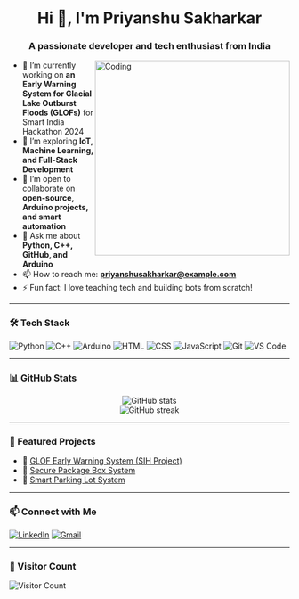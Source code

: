 <h1 align="center">Hi 👋, I'm Priyanshu Sakharkar</h1>
<h3 align="center">A passionate developer and tech enthusiast from India</h3>

<img align="right" alt="Coding" width="350" src="https://cdn.dribbble.com/users/1162077/screenshots/3848914/programmer.gif">

- 🔭 I’m currently working on **an Early Warning System for Glacial Lake Outburst Floods (GLOFs)** for Smart India Hackathon 2024
- 🌱 I’m exploring **IoT, Machine Learning, and Full-Stack Development**
- 👯 I’m open to collaborate on **open-source, Arduino projects, and smart automation**
- 💬 Ask me about **Python, C++, GitHub, and Arduino**
- 📫 How to reach me: **priyanshusakharkar@example.com**
- ⚡ Fun fact: I love teaching tech and building bots from scratch!

---

### 🛠️ Tech Stack

![Python](https://img.shields.io/badge/-Python-3776AB?style=flat&logo=python&logoColor=white)
![C++](https://img.shields.io/badge/-C++-00599C?style=flat&logo=cplusplus&logoColor=white)
![Arduino](https://img.shields.io/badge/-Arduino-00979D?style=flat&logo=arduino&logoColor=white)
![HTML](https://img.shields.io/badge/-HTML5-E34F26?style=flat&logo=html5&logoColor=white)
![CSS](https://img.shields.io/badge/-CSS3-1572B6?style=flat&logo=css3)
![JavaScript](https://img.shields.io/badge/-JavaScript-F7DF1E?style=flat&logo=javascript&logoColor=black)
![Git](https://img.shields.io/badge/-Git-F05032?style=flat&logo=git&logoColor=white)
![VS Code](https://img.shields.io/badge/-VSCode-007ACC?style=flat&logo=visual-studio-code)

---

### 📊 GitHub Stats

<p align="center">
  <img src="https://github-readme-stats.vercel.app/api?username=priyanshu2827&show_icons=true&theme=tokyonight" alt="GitHub stats" />
  <br>
  <img src="https://streak-stats.demolab.com?user=priyanshu2827&theme=tokyonight" alt="GitHub streak" />
</p>

---

### 📍 Featured Projects

- 🔹 [GLOF Early Warning System (SIH Project)](https://github.com/yourproject)
- 🔹 [Secure Package Box System](https://github.com/yourproject)
- 🔹 [Smart Parking Lot System](https://github.com/yourproject)

---

### 📫 Connect with Me

[![LinkedIn](https://img.shields.io/badge/-LinkedIn-0077B5?style=flat&logo=linkedin)](https://linkedin.com/in/yourprofile)
[![Gmail](https://img.shields.io/badge/-Gmail-D14836?style=flat&logo=gmail&logoColor=white)](mailto:priyanshusakharkar@example.com)

---

### 🧮 Visitor Count

![Visitor Count](https://komarev.com/ghpvc/?username=priyanshu2827&color=blue)


